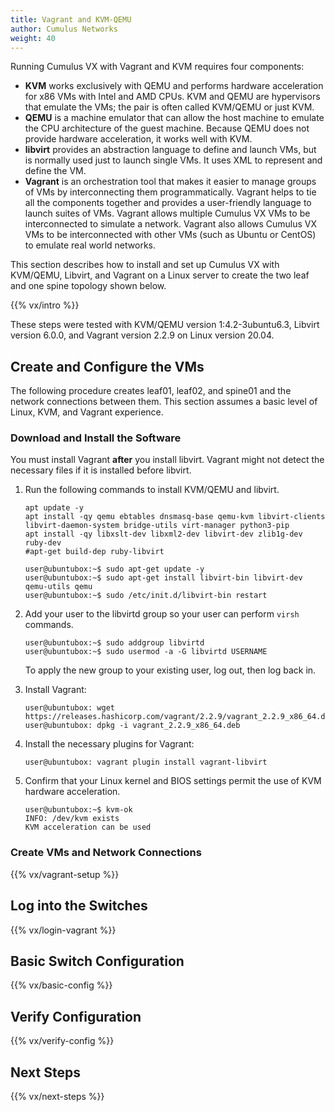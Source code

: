 ```yaml
---
title: Vagrant and KVM-QEMU
author: Cumulus Networks
weight: 40
---
```

Running Cumulus VX with Vagrant and KVM requires four components:

- **KVM** works exclusively with QEMU and performs hardware acceleration for x86 VMs with Intel and AMD CPUs. KVM and QEMU are hypervisors that emulate the VMs; the pair is often called KVM/QEMU or just KVM.
- **QEMU** is a machine emulator that can allow the host machine to emulate the CPU architecture of the guest machine. Because QEMU does not provide hardware acceleration, it works well with KVM.
- **libvirt** provides an abstraction language to define and launch VMs, but is normally used just to launch single VMs. It uses XML to represent and define the VM.
- **Vagrant** is an orchestration tool that makes it easier to manage groups of VMs by interconnecting them programmatically. Vagrant helps to tie all the components together and provides a user-friendly language to launch suites of VMs. Vagrant allows multiple Cumulus VX VMs to be interconnected to simulate a network. Vagrant also allows Cumulus VX VMs to be interconnected with other VMs (such as Ubuntu or CentOS) to emulate real world networks.

This section describes how to install and set up Cumulus VX with KVM/QEMU, Libvirt, and Vagrant on a Linux server to create the two leaf and one spine topology shown below.

{{% vx/intro %}}

These steps were tested with KVM/QEMU version 1:4.2-3ubuntu6.3, Libvirt version 6.0.0, and Vagrant version 2.2.9 on Linux version 20.04.

## Create and Configure the VMs

The following procedure creates leaf01, leaf02, and spine01 and the network connections between them. This section assumes a basic level of Linux, KVM, and Vagrant experience.

### Download and Install the Software

   You must install Vagrant **after** you install libvirt. Vagrant might not detect the necessary files if it is installed before libvirt.

1. Run the following commands to install KVM/QEMU and libvirt.

   ```
   apt update -y
   apt install -qy qemu ebtables dnsmasq-base qemu-kvm libvirt-clients libvirt-daemon-system bridge-utils virt-manager python3-pip
   apt install -qy libxslt-dev libxml2-dev libvirt-dev zlib1g-dev ruby-dev
   #apt-get build-dep ruby-libvirt

   ```

   ```
   user@ubuntubox:~$ sudo apt-get update -y
   user@ubuntubox:~$ sudo apt-get install libvirt-bin libvirt-dev qemu-utils qemu
   user@ubuntubox:~$ sudo /etc/init.d/libvirt-bin restart
   ```

2. Add your user to the libvirtd group so your user can perform `virsh` commands.

   ```
   user@ubuntubox:~$ sudo addgroup libvirtd
   user@ubuntubox:~$ sudo usermod -a -G libvirtd USERNAME
   ```

   To apply the new group to your existing user, log out, then log back in.

3. Install Vagrant:

   ```
   user@ubuntubox: wget https://releases.hashicorp.com/vagrant/2.2.9/vagrant_2.2.9_x86_64.deb
   user@ubuntubox: dpkg -i vagrant_2.2.9_x86_64.deb
   ```

4. Install the necessary plugins for Vagrant:

   ```
   user@ubuntubox: vagrant plugin install vagrant-libvirt
   ```

5. Confirm that your Linux kernel and BIOS settings permit the use of KVM hardware acceleration.

   ```
   user@ubuntubox:~$ kvm-ok
   INFO: /dev/kvm exists
   KVM acceleration can be used
   ```
   
### Create VMs and Network Connections

{{% vx/vagrant-setup %}}

## Log into the Switches

{{% vx/login-vagrant %}}

## Basic Switch Configuration

{{% vx/basic-config %}}

## Verify Configuration

{{% vx/verify-config %}}

## Next Steps

{{% vx/next-steps %}}
